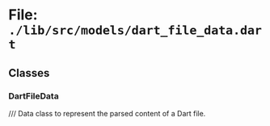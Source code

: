 # File: `./lib/src/models/dart_file_data.dart`

## Classes

### DartFileData

/// Data class to represent the parsed content of a Dart file.


